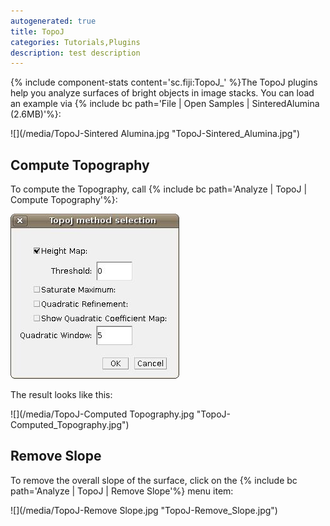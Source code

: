 ```yaml
---
autogenerated: true
title: TopoJ
categories: Tutorials,Plugins
description: test description
---
```


{% include component-stats content='sc.fiji:TopoJ\_' %}The TopoJ plugins help you analyze surfaces of bright objects in image stacks. You can load an example via {% include bc path='File | Open Samples | SinteredAlumina (2.6MB)'%}:

![](/media/TopoJ-Sintered Alumina.jpg "TopoJ-Sintered_Alumina.jpg")

Compute Topography
------------------

To compute the Topography, call {% include bc path='Analyze | TopoJ | Compute Topography'%}:

![](/media/TopoJ-Dialog.jpg "TopoJ-Dialog.jpg")

The result looks like this:

![](/media/TopoJ-Computed Topography.jpg "TopoJ-Computed_Topography.jpg")

Remove Slope
------------

To remove the overall slope of the surface, click on the {% include bc path='Analyze | TopoJ | Remove Slope'%} menu item:

![](/media/TopoJ-Remove Slope.jpg "TopoJ-Remove_Slope.jpg")

 
